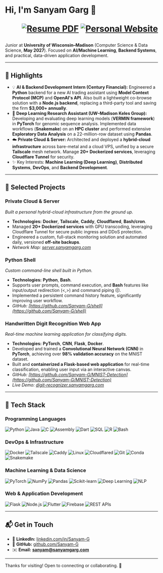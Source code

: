 # Hi, I'm Sanyam Garg 👋 <p align="right"><a href="https://resume.sanyamgarg.com" target="_blank"><img src="https://img.shields.io/badge/Resume-red?style=for-the-badge&logo=googledocs&logoColor=white" alt="Resume PDF"></a> <a href="https://sanyamgarg.com" target="_blank"><img src="https://img.shields.io/badge/sanyamgarg.com-blue?style=for-the-badge&logoColor=white" alt="Personal Website"></a></p>

Junior at **University of Wisconsin–Madison** (Computer Science & Data Science, **May 2027**).
Focused on **AI/Machine Learning**, **Backend Systems**, and practical, data-driven application development.

---

## 🚀 Highlights

* 💡 **AI & Backend Development Intern (Century Financial):** Engineered a **Python** backend for a new AI trading assistant using **Model Context Protocol (MCP)** and **OpenAI's API**. Also built a lightweight co-browse solution with a **Node.js backend**, replacing a third-party tool and saving the firm **$3,000+ annually**.
* 🔬 **Deep Learning Research Assistant (UW–Madison Keles Group):** Developing and evaluating deep learning models (**VERMIN framework**) in **PyTorch** for genomic sequence analysis. Implemented data workflows (**Snakemake**) on an **HPC cluster** and performed extensive **Exploratory Data Analysis** on a 22-million-row dataset using **Pandas**.
* ☁️ **Private Cloud & Server:** Architected and deployed a **hybrid-cloud infrastructure** across bare-metal and a cloud VPS, unified by a secure **Tailscale** mesh network. Manage **20+ Dockerized services**, leveraging **Cloudflare Tunnel** for security.
* ✨ Key Interests: **Machine Learning (Deep Learning)**, **Distributed Systems**, **DevOps**, and **Backend Development**.

---

## 🧠 Selected Projects

### Private Cloud & Server
*Built a personal hybrid-cloud infrastructure from the ground up.*
* **Technologies:** **Docker**, **Tailscale**, **Caddy**, **Cloudflared**, **Bash/cron**.
* Managed **20+ Dockerized services** with GPU transcoding, leveraging Cloudflare Tunnel for secure public ingress and DDoS protection.
* Engineered a custom, full-stack monitoring solution and automated daily, versioned **off-site backups**.
* *Network Map: [server.sanyamgarg.com](https://server.sanyamgarg.com)*

### Python Shell
*Custom command-line shell built in Python.*
* **Technologies:** **Python**, **Bash**.
* Supports user prompts, command execution, and **Bash** features like input/output redirection ($<, >$) and command piping ($|$).
* Implemented a persistent command history feature, significantly improving user workflow.
* *GitHub: [https://github.com/Sanyam-G/shell](https://github.com/Sanyam-G/shell)*

### Handwritten Digit Recognition Web App
*Real-time machine learning application for classifying digits.*
* **Technologies:** **PyTorch**, **CNN**, **Flask**, **Docker**.
* Developed and trained a **Convolutional Neural Network (CNN)** in **PyTorch**, achieving over **98% validation accuracy** on the MNIST dataset.
* Built and **containerized a Flask-based web application** for real-time classification, enabling user input via an interactive canvas.
* *GitHub: [https://github.com/Sanyam-G/MNIST-Detection](https://github.com/Sanyam-G/MNIST-Detection)*
* *Live Demo: [digit-recognizer.sanyamgarg.com](https://digit-recognizer.sanyamgarg.com)*

---

## 🧰 Tech Stack

### Programming Languages
![Python](https://img.shields.io/badge/Python-3776AB?style=for-the-badge&logo=python&logoColor=white)
![Java](https://img.shields.io/badge/Java-007396?style=for-the-badge&logo=java&logoColor=white)
![C](https://img.shields.io/badge/C-A8B9C4?style=for-the-badge&logo=c&logoColor=black)
![Assembly](https://img.shields.io/badge/Assembly-6E4C13?style=for-the-badge&logo=gnu-emacs&logoColor=white)
![Dart](https://img.shields.io/badge/Dart-0175C2?style=for-the-badge&logo=dart&logoColor=white)
![SQL](https://img.shields.io/badge/SQL-4479A1?style=for-the-badge&logo=postgresql&logoColor=white)
![R](https://img.shields.io/badge/R-276DC3?style=for-the-badge&logo=r&logoColor=white)
![Bash](https://img.shields.io/badge/Bash-4EAA25?style=for-the-badge&logo=gnubash&logoColor=white)

### DevOps & Infrastructure
![Docker](https://img.shields.io/badge/Docker-2496ED?style=for-the-badge&logo=docker&logoColor=white)
![Tailscale](https://img.shields.io/badge/Tailscale-4F46E5?style=for-the-badge&logo=tailscale&logoColor=white)
![Caddy](https://img.shields.io/badge/Caddy-2487D4?style=for-the-badge&logo=caddy&logoColor=white)
![Linux](https://img.shields.io/badge/Linux-FCC624?style=for-the-badge&logo=linux&logoColor=black)
![Cloudflared](https://img.shields.io/badge/Cloudflared-F38020?style=for-the-badge&logo=cloudflare&logoColor=white)
![Git](https://img.shields.io/badge/Git-F05032?style=for-the-badge&logo=git&logoColor=white)
![Conda](https://img.shields.io/badge/Conda-00ADD8?style=for-the-badge&logo=anaconda&logoColor=white)
![Snakemake](https://img.shields.io/badge/Snakemake-70D5ED?style=for-the-badge&logo=snakemake&logoColor=white)

### Machine Learning & Data Science
![PyTorch](https://img.shields.io/badge/PyTorch-EE4C2C?style=for-the-badge&logo=pytorch&logoColor=white)
![NumPy](https://img.shields.io/badge/NumPy-013243?style=for-the-badge&logo=numpy&logoColor=white)
![Pandas](https://img.shields.io/badge/Pandas-150458?style=for-the-badge&logo=pandas&logoColor=white)
![Scikit-learn](https://img.shields.io/badge/Scikit--learn-F7931E?style=for-the-badge&logo=scikit-learn&logoColor=white)
![Deep Learning](https://img.shields.io/badge/Deep%20Learning-FF6700?style=for-the-badge&logo=tensorflow&logoColor=white)
![NLP](https://img.shields.io/badge/NLP-004D40?style=for-the-badge&logo=intel&logoColor=white)

### Web & Application Development
![Flask](https://img.shields.io/badge/Flask-000000?style=for-the-badge&logo=flask&logoColor=white)
![Node.js](https://img.shields.io/badge/Node.js-339933?style=for-the-badge&logo=nodedotjs&logoColor=white)
![Flutter](https://img.shields.io/badge/Flutter-02569B?style=for-the-badge&logo=flutter&logoColor=white)
![Firebase](https://img.shields.io/badge/Firebase-FFCA28?style=for-the-badge&logo=firebase&logoColor=black)
![REST APIs](https://img.shields.io/badge/REST_APIs-000000?style=for-the-badge&logo=json&logoColor=white)

---

## 📬 Get in Touch

* 🔗 **LinkedIn:** [linkedin.com/in/Sanyam-G](https://www.linkedin.com/in/Sanyam-G)
* 🐙 **GitHub:** [github.com/Sanyam-G](https://github.com/Sanyam-G)
* ✉️ **Email:** **[sanyam@sanyamgarg.com](mailto:sanyam@sanyamgarg.com)**

---

Thanks for visiting! Open to connecting or collaborating. 🚀
